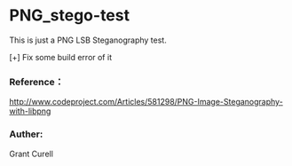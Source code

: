 # PNG_stego-test

This is just a PNG LSB Steganography test.

[+] Fix some build error of it

### Reference：

http://www.codeproject.com/Articles/581298/PNG-Image-Steganography-with-libpng

### Auther:

Grant Curell


